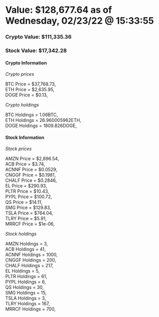 # Value: $128,677.64 as of Wednesday, 02/23/22 @ 15:33:55 

### Crypto Value: $111,335.36

### Stock Value: $17,342.28

#### Crypto Information 
*Crypto prices* 

BTC Price = $37,768.73,  
ETH Price = $2,635.95,  
DOGE Price = $0.13,  


*Crypto holdings* 

BTC Holdings = 1.06BTC,  
ETH Holdings = 26.960005962ETH,  
DOGE Holdings = 1809.826DOGE,  


#### Stock Information 

*Stock prices* 

AMZN Price = $2,896.54,  
ACB Price = $3.74,  
ACNNF Price = $0.0529,  
CNGGF Price = $0.1981,  
CHALF Price = $0.2846,  
EL Price = $290.93,  
PLTR Price = $10.43,  
PYPL Price = $100.72,  
QS Price = $14.11,  
SMG Price = $129.83,  
TSLA Price = $764.04,  
TLRY Price = $5.91,  
MRRCF Price = $1e-06,  


*Stock holdings* 

AMZN Holdings = 3,  
ACB Holdings = 41,  
ACNNF Holdings = 1000,  
CNGGF Holdings = 200,  
CHALF Holdings = 217,  
EL Holdings = 5,  
PLTR Holdings = 61,  
PYPL Holdings = 6,  
QS Holdings = 30,  
SMG Holdings = 15,  
TSLA Holdings = 3,  
TLRY Holdings = 167,  
MRRCF Holdings = 700,  


